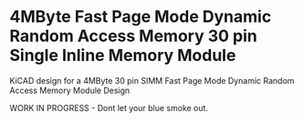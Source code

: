 # 4MByte Fast Page Mode Dynamic Random Access Memory 30 pin Single Inline Memory Module
 
KiCAD design for a 4MByte 30 pin SIMM Fast Page Mode Dynamic Random Access Memory Module Design
 
WORK IN PROGRESS - Dont let your blue smoke out.
